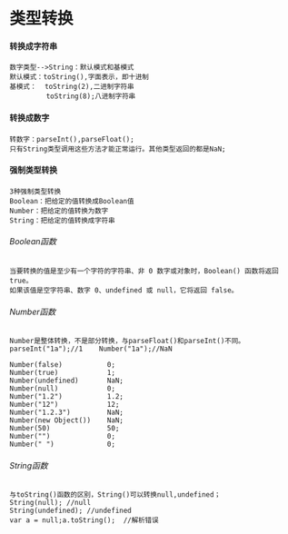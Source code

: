 # 类型转换

#### 转换成字符串
    数字类型-->String：默认模式和基模式
    默认模式：toString(),字面表示，即十进制
    基模式：  toString(2),二进制字符串
             toString(8);八进制字符串
#### 转换成数字
    转数字：parseInt(),parseFloat();
    只有String类型调用这些方法才能正常运行。其他类型返回的都是NaN;
#### 强制类型转换
    3种强制类型转换
    Boolean：把给定的值转换成Boolean值
    Number：把给定的值转换为数字
    String：把给定的值转换成字符串
###### Boolean函数
    当要转换的值是至少有一个字符的字符串、非 0 数字或对象时，Boolean() 函数将返回 true。
    如果该值是空字符串、数字 0、undefined 或 null，它将返回 false。
###### Number函数
    Number是整体转换，不是部分转换，与parseFloat()和parseInt()不同。
    parseInt("1a");//1    Number("1a");//NaN

    Number(false)           0;
    Number(true)            1;
    Number(undefined)       NaN;
    Number(null)            0;
    Number("1.2")           1.2;
    Number("12")            12;
    Number("1.2.3")         NaN;
    Number(new Object())    NaN;
    Number(50)              50;
    Number("")              0;
    Number(" ")             0;
###### String函数
    与toString()函数的区别，String()可以转换null,undefined；
    String(null); //null
    String(undefined); //undefined
    var a = null;a.toString();  //解析错误















